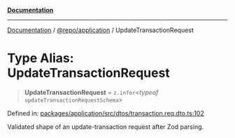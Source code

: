 [**Documentation**](../../../README.md)

***

[Documentation](../../../README.md) / [@repo/application](../README.md) / UpdateTransactionRequest

# Type Alias: UpdateTransactionRequest

> **UpdateTransactionRequest** = `z.infer`\<*typeof* `updateTransactionRequestSchema`\>

Defined in: [packages/application/src/dtos/transaction.req.dto.ts:102](https://github.com/o3osatoshi/experiment/blob/54ab00df974a3e9f8283fbcd8c611ed1e0274132/packages/application/src/dtos/transaction.req.dto.ts#L102)

Validated shape of an update-transaction request after Zod parsing.
